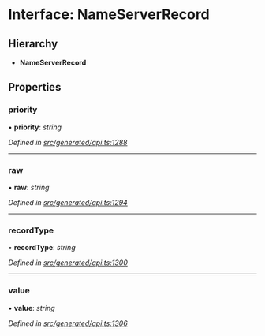 # Interface: NameServerRecord

## Hierarchy

* **NameServerRecord**

## Properties

###  priority

• **priority**: *string*

*Defined in [src/generated/api.ts:1288](https://github.com/mailslurp/mailslurp-client-ts-js/blob/9736ebe/src/generated/api.ts#L1288)*

___

###  raw

• **raw**: *string*

*Defined in [src/generated/api.ts:1294](https://github.com/mailslurp/mailslurp-client-ts-js/blob/9736ebe/src/generated/api.ts#L1294)*

___

###  recordType

• **recordType**: *string*

*Defined in [src/generated/api.ts:1300](https://github.com/mailslurp/mailslurp-client-ts-js/blob/9736ebe/src/generated/api.ts#L1300)*

___

###  value

• **value**: *string*

*Defined in [src/generated/api.ts:1306](https://github.com/mailslurp/mailslurp-client-ts-js/blob/9736ebe/src/generated/api.ts#L1306)*
